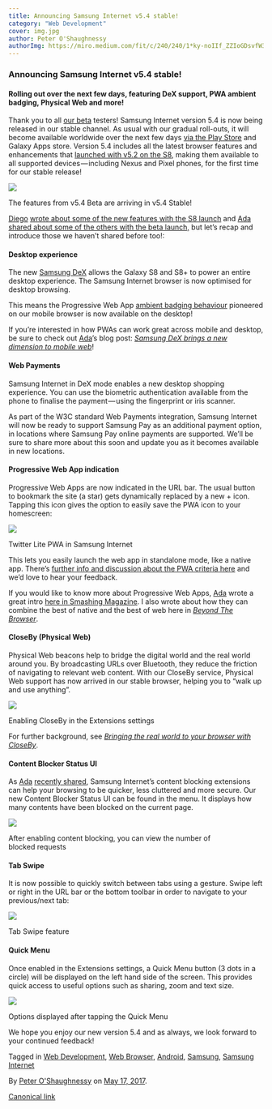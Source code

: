 ```yaml
---
title: Announcing Samsung Internet v5.4 stable!
category: "Web Development"
cover: img.jpg
author: Peter O'Shaughnessy
authorImg: https://miro.medium.com/fit/c/240/240/1*ky-noIIf_ZZIoGDsvfW3AA.jpeg
---
```


### Announcing Samsung Internet v5.4 stable!

#### Rolling out over the next few days, featuring DeX support, PWA ambient badging, Physical Web and more!

Thank you to all [our beta](https://medium.com/samsung-internet-dev/samsung-internet-beta-now-available-without-sign-up-e0d5d4010838) testers! Samsung Internet version 5.4 is now being released in our stable channel. As usual with our gradual roll-outs, it will become available worldwide over the next few days [via the Play Store](https://play.google.com/store/apps/details?id=com.sec.android.app.sbrowser) and Galaxy Apps store. Version 5.4 includes all the latest browser features and enhancements that [launched with v5.2 on the S8](https://medium.com/samsung-internet-dev/unpacking-the-latest-samsung-internet-fb1eac41cb7a), making them available to all supported devices — including Nexus and Pixel phones, for the first time for our stable release!

![](https://cdn-images-1.medium.com/max/800/1*eC946I8frupaZSZdg5tT9Q.png)

The features from v5.4 Beta are arriving in v5.4 Stable!

[Diego](https://medium.com/u/33cea791460a) [wrote about some of the new features with the S8 launch](https://medium.com/samsung-internet-dev/unpacking-the-latest-samsung-internet-fb1eac41cb7a) and [Ada](https://medium.com/u/c2890cdd7a64) [shared about some of the others with the beta launch,](https://medium.com/samsung-internet-dev/samsung-internet-beta-now-available-without-sign-up-e0d5d4010838) but let’s recap and introduce those we haven’t shared before too!:

#### Desktop experience

The new [Samsung DeX](http://www.samsung.com/global/galaxy/apps/samsung-dex/) allows the Galaxy S8 and S8+ to power an entire desktop experience. The Samsung Internet browser is now optimised for desktop browsing.

This means the Progressive Web App [ambient badging behaviour](https://medium.com/samsung-internet-dev/what-does-it-mean-to-be-an-app-ace43eb6b94d) pioneered on our mobile browser is now available on the desktop!

If you’re interested in how PWAs can work great across mobile and desktop, be sure to check out [Ada](https://medium.com/u/c2890cdd7a64)’s blog post: [_Samsung DeX brings a new dimension to mobile web_](http://I%20have%20prepared%20copy%20for%20the%20Medium%20DeX%20article.%20I%20will%20take%20screenshots%20and%20videos%20today%20to%20annotate%20it:%20https://medium.com/samsung-internet-dev/samsung-dex-brings-a-new-dimension-to-the-mobile-web-f80d7edcab29)!

#### Web Payments

Samsung Internet in DeX mode enables a new desktop shopping experience. You can use the biometric authentication available from the phone to finalise the payment — using the fingerprint or iris scanner.

As part of the W3C standard Web Payments integration, Samsung Internet will now be ready to support Samsung Pay as an additional payment option, in locations where Samsung Pay online payments are supported. We’ll be sure to share more about this soon and update you as it becomes available in new locations.

#### Progressive Web App indication

Progressive Web Apps are now indicated in the URL bar. The usual button to bookmark the site (a star) gets dynamically replaced by a new + icon. Tapping this icon gives the option to easily save the PWA icon to your homescreen:

![](https://cdn-images-1.medium.com/max/800/1*9J8i1v5k1L14MCYKSkV8og.png)

Twitter Lite PWA in Samsung Internet

This lets you easily launch the web app in standalone mode, like a native app. There’s [further info and discussion about the PWA criteria here](https://medium.com/samsung-internet-dev/what-does-it-mean-to-be-an-app-ace43eb6b94d) and we’d love to hear your feedback.

If you would like to know more about Progressive Web Apps, [Ada](https://medium.com/u/c2890cdd7a64) wrote a great intro [here in Smashing Magazine](https://www.smashingmagazine.com/2016/09/the-building-blocks-of-progressive-web-apps/). I also wrote about how they can combine the best of native and the best of web here in [_Beyond The Browser_](https://medium.com/samsung-internet-dev/beyond-the-browser-3690a589bf7c).

#### CloseBy (Physical Web)

Physical Web beacons help to bridge the digital world and the real world around you. By broadcasting URLs over Bluetooth, they reduce the friction of navigating to relevant web content. With our CloseBy service, Physical Web support has now arrived in our stable browser, helping you to “walk up and use anything”.

![](https://cdn-images-1.medium.com/max/800/1*8Wa2VqfuhEnYcJ9GNOxaFA.jpeg)

Enabling CloseBy in the Extensions settings

For further background, see [_Bringing the real world to your browser with CloseBy_](https://medium.com/samsung-internet-dev/bringing-the-real-world-to-your-browser-with-closeby-830cd162547e).

#### Content Blocker Status UI

As [Ada](https://medium.com/u/c2890cdd7a64) [recently shared](https://medium.com/samsung-internet-dev/staying-safe-online-with-samsung-internet-3941ffc72a00), Samsung Internet’s content blocking extensions can help your browsing to be quicker, less cluttered and more secure. Our new Content Blocker Status UI can be found in the menu. It displays how many contents have been blocked on the current page.

![](https://cdn-images-1.medium.com/max/800/1*RRZ_C7LpkwGoi6TIrzCTXA.png)

After enabling content blocking, you can view the number of blocked requests

#### Tab Swipe

It is now possible to quickly switch between tabs using a gesture. Swipe left or right in the URL bar or the bottom toolbar in order to navigate to your previous/next tab:

![](https://cdn-images-1.medium.com/max/800/1*b8gvb4Kuv_Ce8IqFzYN7QQ.gif)

Tab Swipe feature

#### Quick Menu

Once enabled in the Extensions settings, a Quick Menu button (3 dots in a circle) will be displayed on the left hand side of the screen. This provides quick access to useful options such as sharing, zoom and text size.

![](https://cdn-images-1.medium.com/max/800/1*zmmJekxUfDghS-uto8EONg.png)

Options displayed after tapping the Quick Menu

We hope you enjoy our new version 5.4 and as always, we look forward to your continued feedback!

Tagged in [Web Development](https://medium.com/tag/web-development), [Web Browser](https://medium.com/tag/web-browser), [Android](https://medium.com/tag/android), [Samsung](https://medium.com/tag/samsung), [Samsung Internet](https://medium.com/tag/samsung-internet)

By [Peter O'Shaughnessy](https://medium.com/@poshaughnessy) on [May 17, 2017](https://medium.com/p/fd941e0dcd58).

[Canonical link](https://medium.com/@poshaughnessy/announcing-samsung-internet-v5-4-stable-fd941e0dcd58)

